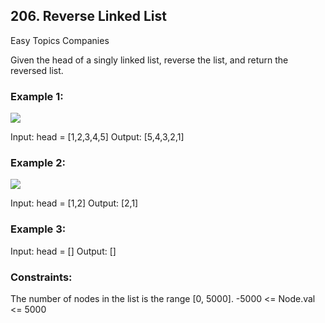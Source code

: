 ## 206. Reverse Linked List

Easy
Topics
Companies

Given the head of a singly linked list, reverse the list, and return the reversed list.

### Example 1:

<img src="https://assets.leetcode.com/uploads/2021/02/19/rev1ex1.jpg"/>

Input: head = [1,2,3,4,5]
Output: [5,4,3,2,1]

### Example 2:

<img src="https://assets.leetcode.com/uploads/2021/02/19/rev1ex2.jpg"/>

Input: head = [1,2]
Output: [2,1]

### Example 3:

Input: head = []
Output: []

### Constraints:

The number of nodes in the list is the range [0, 5000].
-5000 <= Node.val <= 5000
